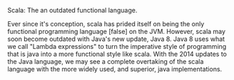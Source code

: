 Scala: The an outdated functional language.

Ever since it's conception, scala has prided itself on being the only functional programming language [false]
on the JVM. However, scala may soon become outdated with Java's new update, Java 8. Java 8 uses what
we call "Lambda expressions" to turn the imperative style of programming that is java into a more
functional style like scala. With the 2014 updates to the Java language, we may see a complete overtaking
of the scala language with the more widely used, and superior, java implementations.
